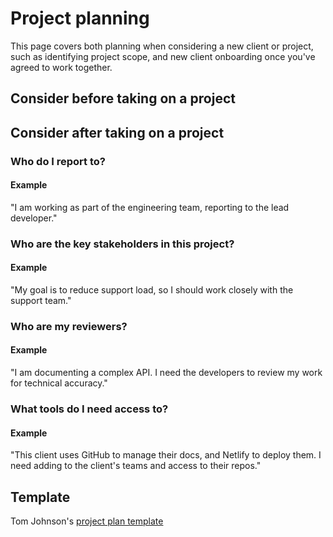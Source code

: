 # Project planning

This page covers both planning when considering a new client or project, such as identifying project scope, and new client onboarding once you've agreed to work together.

## Consider before taking on a project

## Consider after taking on a project

### Who do I report to?

#### Example
"I am working as part of the engineering team, reporting to the lead developer."

### Who are the key stakeholders in this project?

#### Example
"My goal is to reduce support load, so I should work closely with the support team."

### Who are my reviewers?

#### Example
"I am documenting a complex API. I need the developers to review my work for technical accuracy."

### What tools do I need access to?

#### Example
"This client uses GitHub to manage their docs, and Netlify to deploy them. I need adding to the client's teams and access to their repos."

## Template

Tom Johnson's [project plan template](https://idratherbewriting.com/blog/documentation-project-plan-template/)  
